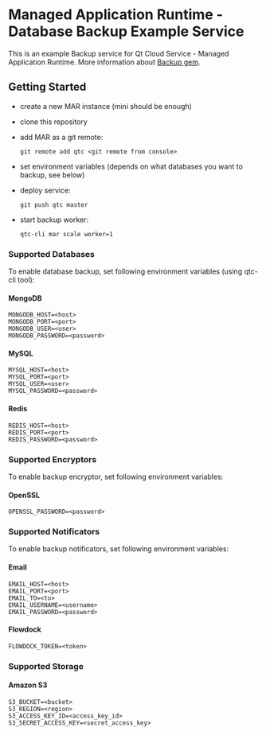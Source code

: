 # Managed Application Runtime - Database Backup Example Service

This is an example Backup service for Qt Cloud Service - Managed Application Runtime.
More information about [Backup gem](meskyanichi.github.io/backup/v4/).

## Getting Started

* create a new MAR instance (mini should be enough)
* clone this repository
* add MAR as a git remote:

  `git remote add qtc <git remote from console>`

* set environment variables (depends on what databases you want to backup, see below)
* deploy service:

  `git push qtc master`

* start backup worker:

  `qtc-cli mar scale worker=1`

### Supported Databases

To enable database backup, set following environment variables (using qtc-cli tool):

#### MongoDB

```
MONGODB_HOST=<host>
MONGODB_PORT=<port>
MONGODB_USER=<user>
MONGODB_PASSWORD=<password>
```

#### MySQL

```
MYSQL_HOST=<host>
MYSQL_PORT=<port>
MYSQL_USER=<user>
MYSQL_PASSWORD=<password>
```

#### Redis

```
REDIS_HOST=<host>
REDIS_PORT=<port>
REDIS_PASSWORD=<password>
```


### Supported Encryptors

To enable backup encryptor, set following environment variables:

#### OpenSSL

```
OPENSSL_PASSWORD=<password>
```


### Supported Notificators

To enable backup notificators, set following environment variables:

#### Email

```
EMAIL_HOST=<host>
EMAIL_PORT=<port>
EMAIL_TO=<to>
EMAIL_USERNAME=<username>
EMAIL_PASSWORD=<password>
```

#### Flowdock

```
FLOWDOCK_TOKEN=<token>
```


### Supported Storage


#### Amazon S3

```
S3_BUCKET=<bucket>
S3_REGION=<region>
S3_ACCESS_KEY_ID=<access_key_id>
S3_SECRET_ACCESS_KEY=<secret_access_key>

```
